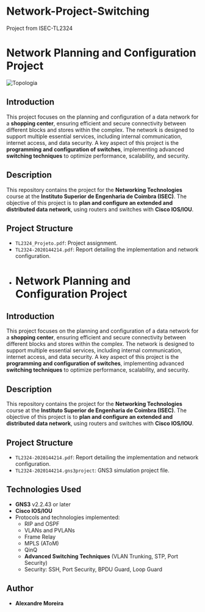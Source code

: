 # Network-Project-Switching
Project from ISEC-TL2324

# Network Planning and Configuration Project
![Topologia](https://github.com/user-attachments/assets/27ccbca9-311f-498e-9782-acb27423ff6b)

## Introduction
This project focuses on the planning and configuration of a data network for a **shopping center**, ensuring efficient and secure connectivity between different blocks and stores within the complex. The network is designed to support multiple essential services, including internal communication, internet access, and data security. A key aspect of this project is the **programming and configuration of switches**, implementing advanced **switching techniques** to optimize performance, scalability, and security.

## Description
This repository contains the project for the **Networking Technologies** course at the **Instituto Superior de Engenharia de Coimbra (ISEC)**. The objective of this project is to **plan and configure an extended and distributed data network**, using routers and switches with **Cisco IOS/IOU**.

## Project Structure
- `TL2324_Projeto.pdf`: Project assignment.
- `TL2324-2020144214.pdf`: Report detailing the implementation and network configuration.
- # Network Planning and Configuration Project

## Introduction
This project focuses on the planning and configuration of a data network for a **shopping center**, ensuring efficient and secure connectivity between different blocks and stores within the complex. The network is designed to support multiple essential services, including internal communication, internet access, and data security. A key aspect of this project is the **programming and configuration of switches**, implementing advanced **switching techniques** to optimize performance, scalability, and security.

## Description
This repository contains the project for the **Networking Technologies** course at the **Instituto Superior de Engenharia de Coimbra (ISEC)**. The objective of this project is to **plan and configure an extended and distributed data network**, using routers and switches with **Cisco IOS/IOU**.

## Project Structure
- `TL2324-2020144214.pdf`: Report detailing the implementation and network configuration.
- `TL2324-2020144214.gns3project`: GNS3 simulation project file.

## Technologies Used
- **GNS3** v2.2.43 or later
- **Cisco IOS/IOU**
- Protocols and technologies implemented:
  - RIP and OSPF
  - VLANs and PVLANs
  - Frame Relay
  - MPLS (AToM)
  - QinQ
  - **Advanced Switching Techniques** (VLAN Trunking, STP, Port Security)
  - Security: SSH, Port Security, BPDU Guard, Loop Guard

## Author
- **Alexandre Moreira** 

